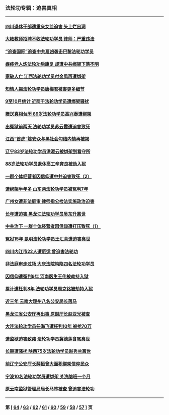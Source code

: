 ### 法轮功专辑：迫害真相
---
#### [四川退休干部遭重庆女监迫害 头上烂出洞](../../pages/nf4379/n13367312.md?11120430) 
#### [大陆教师招聘不收法轮功学员 律师：严重违法](../../pages/nf4379/n13365839.md?11120430) 
#### [“追查国际”追查中共雇凶袭击巴黎法轮功学员](../../pages/nf4379/n13367855.md?11120430) 
#### [瘫痪老人炼法轮功后康复 却遭中共绑架下落不明](../../pages/nf4379/n13365406.md?11120430) 
#### [家破人亡 江西法轮功学员付金凤再遭绑架](../../pages/nf4379/n13364762.md?11120430) 
#### [知情人揭法轮功学员唐梅君被害更多细节](../../pages/nf4379/n13362725.md?11120430) 
#### [9至10月统计 近两千法轮功学员遭绑架骚扰](../../pages/nf4379/n13361681.md?11120430) 
#### [赠送真相台历 69岁法轮功学员高兴泰遭绑架](../../pages/nf4379/n13359869.md?11120430) 
#### [出冤狱前两天 法轮功学员苏云霞遭迫害致死](../../pages/nf4379/n13359313.md?11120430) 
#### [江西“首虎”陈安众与黑社会勾结内情再被揭](../../pages/nf4379/n13356633.md?11120430) 
#### [辽宁83岁法轮功学员洪淑云被绑架到看守所](../../pages/nf4379/n13355933.md?11120430) 
#### [88岁法轮功学员退休高工辛育良被劫入狱](../../pages/nf4379/n13352894.md?11120430) 
#### [一群个体经营者因信仰遭中共迫害致死（2）](../../pages/nf4379/n13351281.md?11120430) 
#### [遭绑架半年多 山东两法轮功学员被冤判7年](../../pages/nf4379/n13348475.md?11120430) 
#### [广州女遭非法庭审 律师指公检法实施政治迫害](../../pages/nf4379/n13348584.md?11120430) 
#### [长年遭迫害 黑龙江法轮功学员吴东升离世](../../pages/nf4379/n13347817.md?11120430) 
#### [中共治下 一群个体经营者因信仰遭打压致死（1）](../../pages/nf4379/n13343377.md?11120430) 
#### [冤狱15年 昆明法轮功学员王汇真遭迫害离世](../../pages/nf4379/n13345179.md?11120430) 
#### [四川内江市22人遭厄运 曾迫害法轮功](../../pages/nf4379/n13342909.md?11120430) 
#### [非法庭审走过场 大庆法院构陷四名法轮功学员](../../pages/nf4379/n13339286.md?11120430) 
#### [因信仰遭冤判9年 河南医生王伟被劫持入狱](../../pages/nf4379/n13338846.md?11120430) 
#### [累计遭枉判8年 法轮功学员周克铭被劫持入狱](../../pages/nf4379/n13336550.md?11120430) 
#### [近三年 云南大理州八名公安局长落马](../../pages/nf4379/n13335909.md?11120430) 
#### [黑龙江省公安厅再出事 原副厅长赵亚光被查](../../pages/nf4379/n13336443.md?11120430) 
#### [大连法轮功学员任海飞遭枉判10年 被抢70万](../../pages/nf4379/n13333905.md?11120430) 
#### [遭监狱迫害致瘫 法轮功学员冀德莲含冤离世](../../pages/nf4379/n13333238.md?11120430) 
#### [长期遭骚扰 陕西75岁法轮功学员赵秀兰离世](../../pages/nf4379/n13330763.md?11120430) 
#### [前辽宁公安厅长薛恒曾大面积绑架信仰民众](../../pages/nf4379/n13328815.md?11120430) 
#### [宁波10名法轮功学员遭绑架 关洗脑班一个月](../../pages/nf4379/n13328207.md?11120430) 
#### [原云南监狱管理局局长马林被查 曾迫害法轮功](../../pages/nf4379/n13329313.md?11120430) 

---
#### 第 [ [64](./64.md?11120430) / [63](./63.md?11120430) / [62](./62.md?11120430) / [61](./61.md?11120430) / [60](./60.md?11120430) / [59](./59.md?11120430) / [58](./58.md?11120430) / [57](./57.md?11120430) ] 页
